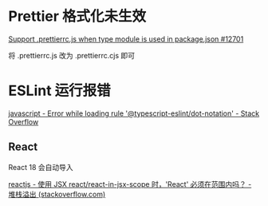 # Prettier 格式化未生效

[Support .prettierrc.js when type module is used in package.json #12701](https://github.com/prettier/prettier/issues/12701)

将 .prettierrc.js 改为 .prettierrc.cjs 即可

# ESLint 运行报错

[javascript - Error while loading rule &#39;@typescript-eslint/dot-notation&#39; - Stack Overflow](https://stackoverflow.com/questions/64116378/error-while-loading-rule-typescript-eslint-dot-notation)

## React

React 18 会自动导入

[reactjs - 使用 JSX react/react-in-jsx-scope 时，&#39;React&#39; 必须在范围内吗？ - 堆栈溢出 (stackoverflow.com)](https://stackoverflow.com/questions/42640636/react-must-be-in-scope-when-using-jsx-react-react-in-jsx-scope)
